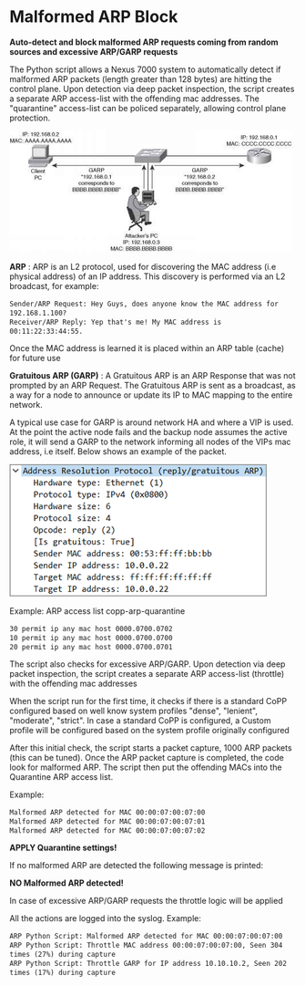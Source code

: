# Malformed ARP Block

**Auto-detect and block malformed ARP requests coming from random sources and excessive ARP/GARP requests**

The Python script allows a Nexus 7000 system to automatically detect if malformed ARP packets (length greater than 128 bytes) are hitting the control plane.
Upon detection via deep packet inspection, the script creates a separate ARP access-list with the offending mac addresses. The "quarantine" access-list can be policed separately, allowing control plane protection.

![Diagram](./arp-spoofing-attack-diagrams.jpg)

**ARP** : ARP is an L2 protocol, used for discovering the MAC address (i.e physical address) of an IP address. This discovery is performed via an L2 broadcast, for example:

    Sender/ARP Request: Hey Guys, does anyone know the MAC address for 192.168.1.100?
    Receiver/ARP Reply: Yep that's me! My MAC address is 00:11:22:33:44:55.

Once the MAC address is learned it is placed within an ARP table (cache) for future use

**Gratuitous ARP (GARP)** : A Gratuitous ARP is an ARP Response that was not prompted by an ARP Request. The Gratuitous ARP is sent as a broadcast, as a way for a node to announce or update its IP to MAC mapping to the entire network.

A typical use case for GARP is around network HA and where a VIP is used. At the point the active node fails and the backup node assumes the active role, it will send a GARP to the network informing all nodes of the VIPs mac address, i.e itself. Below shows an example of the packet.

![packet_capture](./garp_packet_capture.png)

Example:
ARP access list copp-arp-quarantine

```
30 permit ip any mac host 0000.0700.0702
10 permit ip any mac host 0000.0700.0700
20 permit ip any mac host 0000.0700.0701
```

The script also checks for excessive ARP/GARP. Upon detection via deep packet inspection, the script creates a separate ARP access-list (throttle) with the offending mac addresses

When the script run for the first time, it checks if there is a standard CoPP configured based on well know system profiles "dense", "lenient", "moderate", "strict".
In case a standard CoPP is configured, a Custom profile will be configured based on the system profile originally configured

After this initial check, the script starts a packet capture, 1000 ARP packets (this can be tuned).
Once the ARP packet capture is completed, the code look for malformed ARP.
The script then put the offending MACs into the Quarantine ARP access list.

Example:
```
Malformed ARP detected for MAC 00:00:07:00:07:00
Malformed ARP detected for MAC 00:00:07:00:07:01
Malformed ARP detected for MAC 00:00:07:00:07:02
```

**APPLY Quarantine settings!**

If no malformed ARP are detected the following message is printed:

**NO Malformed ARP detected!**

In case of excessive ARP/GARP requests the throttle logic will be applied

All the actions are logged into the syslog. Example:

```
ARP Python Script: Malformed ARP detected for MAC 00:00:07:00:07:00
ARP Python Script: Throttle MAC address 00:00:07:00:07:00, Seen 304 times (27%) during capture
ARP Python Script: Throttle GARP for IP address 10.10.10.2, Seen 202 times (17%) during capture
```